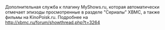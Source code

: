 Дополнительная служба к плагину MyShows.ru, которая автоматически отмечает эпизоды просмотренные в разделе "Сериалы" XBMC, а также фильмы на KinoPoisk.ru.
Подробнее на http://xbmc.ru/forum/showthread.php?t=3264